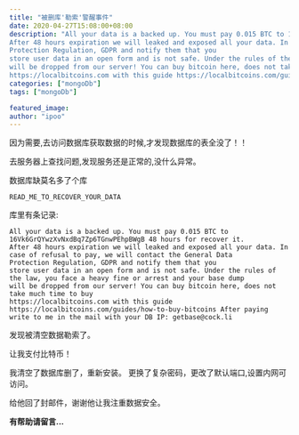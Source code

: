 ```yaml
---
title: "被删库'勒索'警醒事件"
date: 2020-04-27T15:08:00+08:00
description: "All your data is a backed up. You must pay 0.015 BTC to 16Vk6GrQYwzXvNxdBq7Zp6TGnwPEhpBWgB 48 hours for recover it.
After 48 hours expiration we will leaked and exposed all your data. In case of refusal to pay, we will contact the General Data 
Protection Regulation, GDPR and notify them that you 
store user data in an open form and is not safe. Under the rules of the law, you face a heavy fine or arrest and your base dump 
will be dropped from our server! You can buy bitcoin here, does not take much time to buy 
https://localbitcoins.com with this guide https://localbitcoins.com/guides/how-to-buy-bitcoins After paying write to me in the mail with your DB IP: getbase@cock.li"
categories: ["mongoDb"]
tags: ["mongoDb"]

featured_image:
author: "ipoo"
---
```


因为需要,去访问数据库获取数据的时候,才发现数据库的表全没了！！

去服务器上查找问题,发现服务还是正常的,没什么异常。

数据库缺莫名多了个库

`READ_ME_TO_RECOVER_YOUR_DATA`

库里有条记录:
```text
All your data is a backed up. You must pay 0.015 BTC to 16Vk6GrQYwzXvNxdBq7Zp6TGnwPEhpBWgB 48 hours for recover it.
After 48 hours expiration we will leaked and exposed all your data. In case of refusal to pay, we will contact the General Data 
Protection Regulation, GDPR and notify them that you 
store user data in an open form and is not safe. Under the rules of the law, you face a heavy fine or arrest and your base dump 
will be dropped from our server! You can buy bitcoin here, does not take much time to buy 
https://localbitcoins.com with this guide https://localbitcoins.com/guides/how-to-buy-bitcoins After paying write to me in the mail with your DB IP: getbase@cock.li

```

发现被清空数据勒索了。

让我支付比特币！

我清空了数据库删了，重新安装。
更换了复杂密码，更改了默认端口,设置内网可访问。

给他回了封邮件，谢谢他让我注重数据安全。

**有帮助请留言...**

<!-- 
扫码关注公众号《ipoo》
![ipoo](http://oss.ipooli.com/images/%E5%85%AC%E4%BC%97%E5%8F%B7code.jpg) -->